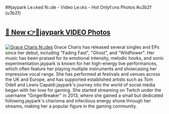 ##jaypark Le𝚊ked N𝚞de - Video Le𝚊ks - Hot Onlyf𝚊ns Photos #u3b2f (u3b2f)

# <h2><a href="https://mediaupload.pro?title=jaypark&ref=9FEB">🔗 New 👉🔴jaypark VIDEO Photos</a></h2>

[![Grace Charis N𝚞des](https://i.imgur.com/rIISA9y.gif)](https://mediaupload.pro?title=jaypark&ref=9FEB)
Grace Charis has released several singles and EPs since her debut, including "Fading Fast", "Ghost", and "Wildflower". Her music has been praised for its emotional intensity, melodic hooks, and sonic experimentation.jaypark is known for her high-energy live performances, which often feature her playing multiple instruments and showcasing her impressive vocal range. She has performed at festivals and venues across the UK and Europe, and has supported established artists such as Tom Odell and Lewis Capaldi.jaypark's journey into the world of social media began with her love for gaming. She started streaming on Twitch under the username "GingerBreaker" in 2013, where she gained a small but dedicated following.jaypark's charisma and infectious energy shone through her streams, making her a popular figure in the gaming community.